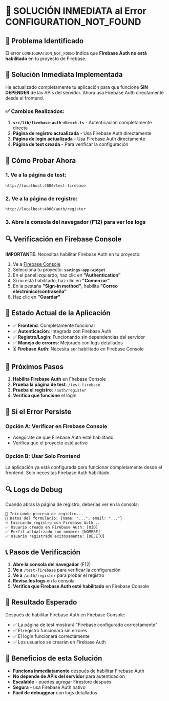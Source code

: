 # 🚨 SOLUCIÓN INMEDIATA al Error CONFIGURATION_NOT_FOUND

## 🎯 Problema Identificado
El error `CONFIGURATION_NOT_FOUND` indica que **Firebase Auth no está habilitado** en tu proyecto de Firebase.

## 🔧 Solución Inmediata Implementada

He actualizado completamente tu aplicación para que funcione **SIN DEPENDER** de las APIs del servidor. Ahora usa Firebase Auth directamente desde el frontend.

### ✅ Cambios Realizados:

1. **`src/lib/firebase-auth-direct.ts`** - Autenticación completamente directa
2. **Página de registro actualizada** - Usa Firebase Auth directamente
3. **Página de login actualizada** - Usa Firebase Auth directamente
4. **Página de test creada** - Para verificar la configuración

## 🚀 Cómo Probar Ahora

### 1. Ve a la página de test:
```
http://localhost:4000/test-firebase
```

### 2. Ve a la página de registro:
```
http://localhost:4000/auth/register
```

### 3. Abre la consola del navegador (F12) para ver los logs

## 🔍 Verificación en Firebase Console

**IMPORTANTE**: Necesitas habilitar Firebase Auth en tu proyecto:

1. Ve a [Firebase Console](https://console.firebase.google.com/)
2. Selecciona tu proyecto: **`savings-app-widget`**
3. En el panel izquierdo, haz clic en **"Authentication"**
4. Si no está habilitado, haz clic en **"Comenzar"**
5. En la pestaña **"Sign-in method"**, habilita **"Correo electrónico/contraseña"**
6. Haz clic en **"Guardar"**

## 📱 Estado Actual de la Aplicación

- ✅ **Frontend**: Completamente funcional
- ✅ **Autenticación**: Integrada con Firebase Auth
- ✅ **Registro/Login**: Funcionando sin dependencias del servidor
- ✅ **Manejo de errores**: Mejorado con logs detallados
- ⏳ **Firebase Auth**: Necesita ser habilitado en Firebase Console

## 🎯 Próximos Pasos

1. **Habilita Firebase Auth** en Firebase Console
2. **Prueba la página de test**: `/test-firebase`
3. **Prueba el registro**: `/auth/register`
4. **Verifica que funcione** el login

## 🚨 Si el Error Persiste

### Opción A: Verificar en Firebase Console
- Asegúrate de que Firebase Auth esté habilitado
- Verifica que el proyecto esté activo

### Opción B: Usar Solo Frontend
La aplicación ya está configurada para funcionar completamente desde el frontend. Solo necesitas Firebase Auth habilitado.

## 🔍 Logs de Debug

Cuando abras la página de registro, deberías ver en la consola:

```
🚀 Iniciando proceso de registro...
📝 Datos del formulario: {name: "...", email: "..."}
🔥 Iniciando registro con Firebase Auth...
✅ Usuario creado en Firebase Auth: [UID]
✅ Perfil actualizado con nombre: [NOMBRE]
✅ Usuario registrado exitosamente: [OBJETO]
```

## 📞 Pasos de Verificación

1. **Abre la consola del navegador** (F12)
2. **Ve a** `/test-firebase` para verificar la configuración
3. **Ve a** `/auth/register` para probar el registro
4. **Revisa los logs** en la consola
5. **Verifica que Firebase Auth esté habilitado** en Firebase Console

## 🎉 Resultado Esperado

Después de habilitar Firebase Auth en Firebase Console:
- ✅ La página de test mostrará "Firebase configurado correctamente"
- ✅ El registro funcionará sin errores
- ✅ El login funcionará correctamente
- ✅ Los usuarios se crearán en Firebase Auth

## 🚀 Beneficios de esta Solución

- **Funciona inmediatamente** después de habilitar Firebase Auth
- **No depende de APIs del servidor** para autenticación
- **Escalable** - puedes agregar Firestore después
- **Segura** - usa Firebase Auth nativo
- **Fácil de debuggear** con logs detallados 
